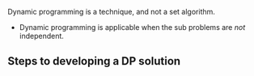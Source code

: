 Dynamic programming is a technique, and not a set algorithm.
- Dynamic programming is applicable when the sub problems are *not* independent.
## Steps to developing a DP solution
